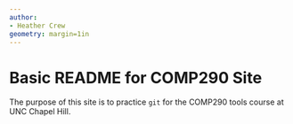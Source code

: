 ```yaml
---
author:
- Heather Crew
geometry: margin=1in
---
```


# Basic README for COMP290 Site
The purpose of this site is to practice `git` for the COMP290 tools course at UNC Chapel Hill.
